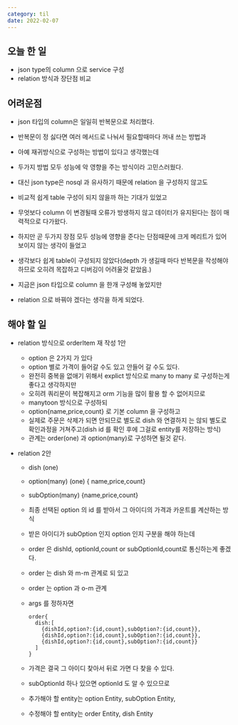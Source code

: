 ```yaml
---
category: til
date: 2022-02-07
---
```


## 오늘 한 일

- json type의 column 으로 service 구성
- relation 방식과 장단점 비교

## 어려운점

- json 타입의 column은 일일히 반복문으로 처리했다.
- 반복문이 정 싫다면 여러 메서드로 나눠서 필요할때마다 꺼내 쓰는 방법과
- 아예 재귀방식으로 구성하는 방법이 있다고 생각했는데
- 두가지 방법 모두 성능에 악 영향을 주는 방식이라 고민스러웠다.
- 대신 json type은 nosql 과 유사하기 때문에 relation 을 구성하지 않고도
- 비교적 쉽게 table 구성이 되지 않을까 하는 기대가 있었고
- 무엇보다 column 이 변경될때 오류가 방생하지 않고 데이터가 유지된다는 점이 매력적으로 다가왔다.

- 하지만 곧 두가지 장점 모두 성능에 영향을 준다는 단점때문에 크게 메리트가 있어 보이지 않는 생각이 들었고
- 생각보다 쉽게 table이 구성되지 않았다(depth 가 생길때 마다 반복문을 작성해야 하므로 오히려 목잡하고 디버깅이 어려울것 같았음.)
- 지금은 json 타입으로 column 을 한개 구성해 놓았지만
- relation 으로 바꿔야 겠다는 생각을 하게 되었다.

## 해야 할 일

- relation 방식으로 orderItem 재 작성 1안
  - option 은 2가지 가 있다
  - option 별로 가격이 들어갈 수도 있고 안들어 갈 수도 있다.
  - 완전히 중복을 없애기 위해서 explict 방식으로 many to many 로 구성하는게 좋다고 생각하지만
  - 오히려 쿼리문이 복잡해지고 orm 기능을 많이 활용 할 수 없어지므로
  - manytoon 방식으로 구성하되
  - option{name,price,count} 로 기본 column 을 구성하고
  - 실제로 주문은 삭제가 되면 안되므로 별도로 dish 와 연결하지 는 않되 별도로 확인과정을 거쳐주고(dish id 를 확인 후에 그걸로 entity를 저장하는 방식)
  - 관계는 order(one) 과 option(many)로 구성하면 될것 같다.
- relation 2안

  - dish (one)
  - option(many) (one) { name,price,count}
  - subOption(many) {name,price,count}
  - 최종 선택된 option 의 id 를 받아서 그 아이디의 가격과 카운트를 계산하는 방식
  - 받은 아이디가 subOption 인지 option 인지 구분을 해야 하는데
  - order 은 dishId, optionId,count or subOptionId,count로 통신하는게 좋겠다.
  - order 는 dish 와 m-m 관계로 되 있고
  - order 는 option 과 o-m 관계
  - args 를 정하자면

    ```
    order{
      dish:[
        {dishId,option?:{id,count},subOption?:{id,count}},
        {dishId,option?:{id,count},subOption?:{id,count}},
        {dishId,option?:{id,count},subOption?:{id,count}}
      ]
    }
    ```

  - 가격은 결국 그 아이디 찾아서 뒤로 가면 다 찾을 수 있다.
  - subOptionId 하나 있으면 optionId 도 알 수 있으므로
  - 추가해야 할 entity는 option Entity, subOption Entity,
  - 수정해야 할 entity는 order Entity, dish Entity
